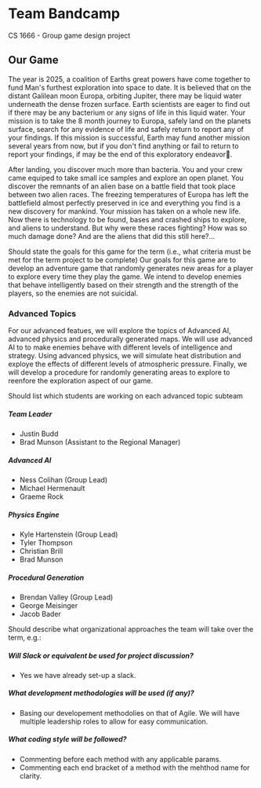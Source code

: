 # Team Bandcamp
CS 1666 - Group game design project 

## Our Game
The year is 2025, a coalition of Earths great powers have come together to fund Man's furthest exploration into space to date.  It is believed that on the distant Galilean moon Europa, orbiting Jupiter, there may be liquid water underneath the dense frozen surface.  Earth scientists are eager to find out if there may be any bacterium or any signs of life in this liquid water.  Your mission is to take the 8 month journey to Europa, safely land on the planets surface, search for any evidence of life and safely return to report any of your findings.  If this mission is successful, Earth may fund another mission several years from now, but if you don't find anything or fail to return to report your findings, if may be the end of this exploratory endeavor.  

After landing, you discover much more than bacteria.  You and your crew came equiped to take small ice samples and explore an open planet. You discover the remnants of an alien base on a battle field that took place between two alien races.  The freezing temperatures of Europa has left the battlefield almost perfectly preserved in ice and everything you find is a new discovery for mankind.  Your mission has taken on a whole new life.  Now there is technology to be found, bases and crashed ships to explore, and aliens to understand.  But why were these races fighting?  How was so much damage done?  And are the aliens that did this still here?...  


Should state the goals for this game for the term (i.e., what criteria must be met for the term project to be complete)
Our goals for this game are to develop an adventure game that randomly generates new areas for a player to explore every time they play the game.  We intend to develop enemies that behave intelligently based on their strength and the strength of the players, so the enemies are not suicidal. 


### Advanced Topics
For our advanced featues, we will explore the topics of Advanced AI, advanced physics and procedurally generated maps.  We will use advanced AI to to make enemies behave with different levels of intelligence and strategy.  Using advanced physics, we will simulate heat distribution and exploye the effects of different levels of atmospheric pressure.  Finally, we will develop a procedure for randomly generating areas to explore to reenfore the exploration aspect of our game.  


Should list which students are working on each advanced topic subteam
##### Team Leader 
- Justin Budd
- Brad Munson (Assistant to the Regional Manager)

##### Advanced AI
- Ness Colihan (Group Lead)
- Michael Hermenault 
- Graeme Rock

##### Physics Engine 
- Kyle Hartenstein (Group Lead)
- Tyler Thompson
- Christian Brill
- Brad Munson 

##### Procedural Generation 
- Brendan Valley (Group Lead)
- George Meisinger
- Jacob Bader

Should describe what organizational approaches the team will take over the term, e.g.:
##### Will Slack or equivalent be used for project discussion?
- Yes we have already set-up a slack.

##### What development methodologies will be used (if any)?
- Basing our developement methodolies on that of Agile. We will have multiple leadership roles to allow for easy communication.

##### What coding style will be followed?
- Commenting before each method with any applicable params.
- Commenting each end bracket of a method with the mehthod name for clarity.